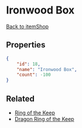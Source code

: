 # Ironwood Box

<no description available>

[Back to itemShop](../item-shops.md)

## Properties

```json
{
    "id": 18,
    "name": "Ironwood Box",
    "count": -100
}
```

## Related

- [Ring of the Keep](../items/553-ring-of-the-keep.md)
- [Dragon Ring of the Keep](../items/554-dragon-ring-of-the-keep.md)

